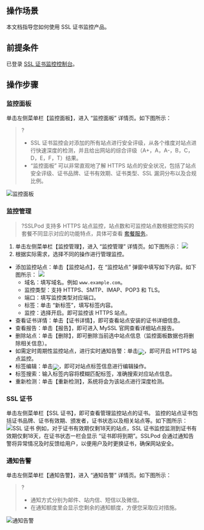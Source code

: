 ## 操作场景
本文档指导您如何使用 SSL 证书监控产品。

## 前提条件
已登录 [SSL 证书监控控制台](https://console.cloud.tencent.com/sslpod)。

## 操作步骤

### 监控面板
 单击左侧菜单栏【监控面板】，进入 “监控面板” 详情页。如下图所示：
>?
>- SSL 证书监控会对添加的所有站点进行安全评级，从各个维度对站点进行快速深度的检测，并且给出网站的综合评级（A+，A，A-，B，C，D，E，F，T）结果。
>- “监控面板” 可以非常直观地了解 HTTPS 站点的安全状况，包括了站点安全评级、证书品牌、证书有效期、证书类型、SSL 漏洞分布以及合规比例。
>
![监控面板](https://main.qcloudimg.com/raw/a6639c5099244c8f566cb297cead1475.png)

### 监控管理
>?SSLPod 支持多 HTTPS 站点监控，站点数和可监控站点数根据您购买的套餐不同显示对应的功能特点，具体可查看 [套餐服务](https://cloud.tencent.com/document/product/1084/34881?!editLang=zh&!preview#.E8.AE.A1.E8.B4.B9.E6.A6.82.E8.BF.B0)。
>
1. 单击左侧菜单栏【监控管理】，进入 “监控管理” 详情页。如下图所示：
 ![](https://main.qcloudimg.com/raw/968ac8e5d4b84fc1c8c7b3282217c167.png)
2. 根据实际需求，选择不同的操作进行管理监控。
 - 添加监控站点：单击【监控站点】，在 “监控站点” 弹窗中填写如下内容。如下图所示：
![](https://main.qcloudimg.com/raw/1685305e6df78f53cefb1378e6ccec73.png)
    - 域名：填写域名。例如 `www.example.com`。
    - 监控类型：支持 HTTPS、SMTP、IMAP、POP3 和 TLS。
    - 端口：填写监控类型对应端口。
    - 标签：单击 “新标签”，填写标签内容。
    - 监控：选择开启。即可监控该 HTTPS 站点。
 - 查看证书详情：单击【证书详情】，即可查看站点安装的证书详细信息。
 - 查看报告：单击【报告】，即可进入 MySSL 官网查看详细站点报告。
 - 删除站点：单击【删除】，即可删除当前选中站点信息（监控面板数据也将删除相关信息）。
 - 如需定时周期性监控站点，进行实时通知告警：单击<img src="https://main.qcloudimg.com/raw/400044e738d42bcd4ee8dc562f245fad.png" style="margin-bottom: -5px;"></img>，即可开启 HTTPS 站点监控。
 - 标签编辑：单击<img src="https://main.qcloudimg.com/raw/dcb1d6904247560602a0795ec3838593.png" style="margin-bottom: -5px;"></img>，即可对站点标签信息进行编辑操作。
 - 标签搜索：输入标签内容将模糊匹配标签，准确搜索对应站点信息。
 - 重新检测：单击【重新检测】，系统将会为该站点进行深度检测。

### SSL 证书
单击左侧菜单栏【SSL 证书】，即可查看管理监控站点的证书。
监控的站点证书包括证书品牌、证书有效期、颁发者，证书状态以及相关站点等。如下图所示：
![SSL 证书](https://main.qcloudimg.com/raw/2abb16f682a18386aff3f5908399b497.png)
例如，对于证书有效期仅剩18天的站点，SSL 证书监控监测到证书有效期仅剩18天，在证书状态一栏会显示 “证书即将到期”。SSLPod 会通过通知告警将异常情况及时反馈给用户，以便用户及时更换证书，确保网站安全。

### 通知告警
单击左侧菜单栏【通知告警】，进入 “通知告警” 详情页。如下图所示：
>?
>- 通知方式分别为邮件、站内信、短信以及微信。
>- 在通知额度里会显示您剩余的通知额度，方便您采取应对措施。
>
![通知告警](https://main.qcloudimg.com/raw/18fa6a220d928c067c7d0b7a61879799.png)



